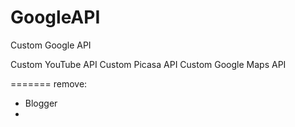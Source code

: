 GoogleAPI
=========

Custom Google API

Custom YouTube API
Custom Picasa API
Custom Google Maps API

=======
remove:
- Blogger
- 
